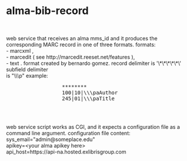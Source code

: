 # alma-bib-record
 <br>
 <p width="600px">
 web service that receives an alma mms_id and it produces the corresponding MARC record in one of three formats.
 formats:<br>
     - marcxml ,<br>
     - marcedit ( see http://marcedit.reeset.net/features ),<br>
     - text . format created by bernardo gomez. record delimiter is &apos;\*\*\*\*\*\&apos;  subfield delimiter <br>
              is &quot;\\\p&quot;
              example: <br>
              <pre>
                  ********
                  100|10|\\\paAuthor
                  245|01|\\\paTitle
               </pre>
 <br>
 </p>
 <p width="600px">
 web service script works as CGI, and it expects a configuration file as a command line argument.
 configuration file content: <br>
 sys_email=&quot;admin@someplace.edu&quot; <br>
apikey=&lt;your alma apikey here&gt; <br>
api_host=https://api-na.hosted.exlibrisgroup.com <br>
 </p>
   
